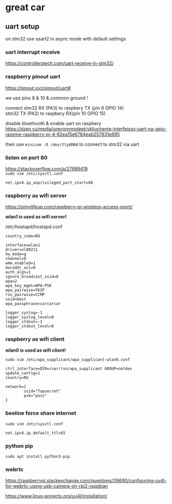 # great car

## uart setup
on stm32 use usart2 in async mode with default settings

### uart interrupt receive
https://controllerstech.com/uart-receive-in-stm32/

### raspberry pinout uart
https://pinout.xyz/pinout/uart#

we use pins 8 & 10 & common ground !

connect stm32 RX (PA3) to raspbery TX (pin 8 GPIO 14) <br>
stm32 TX (PA2) to raspbery RX(pin 10 GPIO 15)

disable bluethooth & enable uart on raspbery <br>
https://dzen.ru/media/unpromresdept/vkliuchenie-interfeisov-uart-na-gpio-razeme-raspberry-pi-4-62ea15e6784eab257831e695

then use `minicom -D /dev/ttyAMA0` to connect to stm32 via uart

### listen on port 80
https://stackoverflow.com/a/27989419 <br>
`sudo vim /etc/sysctl.conf`

```net.ipv4.ip_unprivileged_port_start=80```

### raspberry as wifi server

https://pimylifeup.com/raspberry-pi-wireless-access-point/

__wlan1 is used as wifi server!__

/etc/hostapd/hostapd.conf
```
country_code=RU

interface=wlan1
driver=nl80211
hw_mode=g
channel=9
wmm_enabled=1
macaddr_acl=0
auth_algs=1
ignore_broadcast_ssid=0
wpa=2
wpa_key_mgmt=WPA-PSK
wpa_pairwise=TKIP
rsn_pairwise=CCMP
ssid=best
wpa_passphrase=carcarcar

logger_syslog=-1
logger_syslog_level=0
logger_stdout=-1
logger_stdout_level=0
```

### raspberry as wifi client

__wlan0 is used as wifi client!__

`sudo vim /etc/wpa_supplicant/wpa_supplicant-wlan0.conf`
```
ctrl_interface=DIR=/var/run/wpa_supplicant GROUP=netdev
update_config=1
country=RU

network={
        ssid="Topsecret"
        psk="pass"
}
```

### beeline force share internet
`sudo vim /etc/sysctl.conf`
```
net.ipv4.ip_default_ttl=65
```

### python pip
```sudo apt install python3-pip```

### webrtc

https://raspberrypi.stackexchange.com/questions/39690/configuring-uv4l-for-webrtc-using-usb-camera-on-rpi2-raspbian

https://www.linux-projects.org/uv4l/installation/
